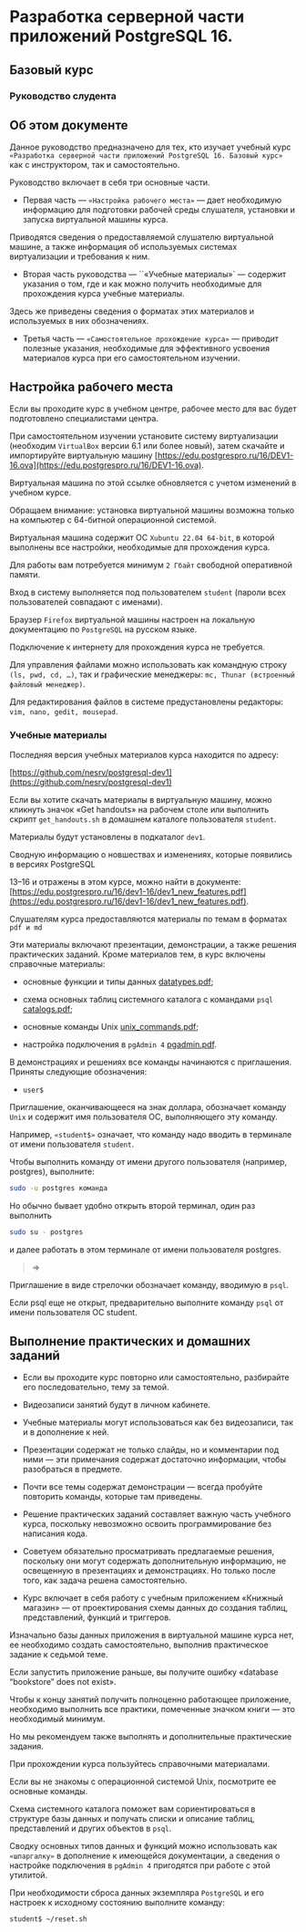 # Разработка серверной части приложений PostgreSQL 16.
## Базовый курс

### Руководство слудента

## Об этом документе

Данное руководство предназначено для тех, кто изучает учебный курс `«Разработка серверной части приложений PostgreSQL 16. Базовый курс»` как с инструктором, так и самостоятельно.

Руководство включает в себя три основные части.

* Первая часть — `«Настройка рабочего места»` — дает необходимую информацию для подготовки рабочей среды слушателя, установки и запуска виртуальной машины курса.

Приводятся сведения о предоставляемой слушателю виртуальной машине, а также информация об используемых системах виртуализации и требования к ним.

* Вторая часть руководства — ``«Учебные материалы»` — содержит указания о том, где и как можно получить необходимые для прохождения курса учебные материалы. 

Здесь же приведены сведения о форматах этих материалов и используемых в них обозначениях.

* Третья часть — `«Самостоятельное прохождение курса»` — приводит полезные указания, необходимые для эффективного усвоения материалов курса при его самостоятельном изучении.


## Настройка рабочего места

Если вы проходите курс в учебном центре, рабочее место для вас будет подготовлено специалистами центра.

При самостоятельном изучении установите систему виртуализации (необходим `VirtualBox` версии 6.1 или более новый), затем скачайте и импортируйте виртуальную машину [https://edu.postgrespro.ru/16/DEV1-16.ova](https://edu.postgrespro.ru/16/DEV1-16.ova). 

Виртуальная машина по этой ссылке обновляется с учетом изменений в учебном курсе.


Обращаем внимание: установка виртуальной машины возможна только на компьютер с 64-битной операционной системой.


Виртуальная машина содержит ОС `Xubuntu 22.04 64-bit`, в которой выполнены все настройки, необходимые для прохождения курса. 

Для работы вам потребуется минимум `2 Гбайт` свободной оперативной памяти.

Вход в систему выполняется под пользователем `student` (пароли всех пользователей совпадают с именами).

Браузер `Firefox` виртуальной машины настроен на локальную документацию по `PostgreSQL` на русском языке. 

Подключение к интернету для прохождения курса не требуется.

Для управления файлами можно использовать как командную строку `(ls, pwd, cd, …)`, так и графические менеджеры: `mc, Thunar (встроенный файловый менеджер)`. 

Для редактирования файлов в системе предустановлены редакторы: `vim, nano, gedit, mousepad`.


### Учебные материалы

Последняя версия учебных материалов курса находится по адресу:

[https://github.com/nesrv/postgresql-dev1](https://github.com/nesrv/postgresql-dev1)

Если вы хотите скачать материалы в виртуальную машину, можно кликнуть значок «Get
handouts» на рабочем столе или выполнить скрипт `get_handouts.sh` в домашнем каталоге
пользователя `student`. 

Материалы будут установлены в подкаталог `dev1`.

Сводную информацию о новшествах и изменениях, которые появились в версиях PostgreSQL

13–16 и отражены в этом курсе, можно найти в документе: 
[https://edu.postgrespro.ru/16/dev1-16/dev1_new_features.pdf](https://edu.postgrespro.ru/16/dev1-16/dev1_new_features.pdf).

Слушателям курса предоставляются материалы по темам в форматах `pdf и md`

Эти материалы включают презентации, демонстрации, а также решения практических заданий.
Кроме материалов тем, в курс включены справочные материалы:

* основные функции и типы данных [datatypes.pdf](materials/datatypes.pdf);

* схема основных таблиц системного каталога с командами `psql` [catalogs.pdf](materials/catalogs.pdf);

* основные команды Unix [unix_commands.pdf](materials/unix_commands.pdf);

* настройка подключения в `pgAdmin 4` [pgadmin.pdf](materials/pgadmin.pdf).

В демонстрациях и решениях все команды начинаются с приглашения. Приняты следующие обозначения:
* `user$`

Приглашение, оканчивающееся на знак доллара, обозначает команду `Unix` и содержит имя пользователя ОС, выполняющего эту команду. 

Например, `«student$»` означает, что команду надо вводить в терминале от имени пользователя `student`.

Чтобы выполнить команду от имени другого пользователя (например, postgres), выполните:
```sh
sudo -u postgres команда
```

Но обычно бывает удобно открыть второй терминал, один раз выполнить
```sh
sudo su - postgres
```
и далее работать в этом терминале от имени пользователя postgres.
> =>

Приглашение в виде стрелочки обозначает команду, вводимую в `psql`. 

Если psql еще не открыт, предварительно выполните команду `psql` от имени пользователя ОС student.


## Выполнение практических и домашних заданий

* Если вы проходите курс повторно или самостоятельно, разбирайте его последовательно, тему за темой.

* Видеозаписи занятий будут в личном кабинете.

* Учебные материалы могут использоваться как без видеозаписи, так и в дополнение к ней.

* Презентации содержат не только слайды, но и комментарии под ними — эти примечания содержат достаточно информации, чтобы разобраться в предмете. 

* Почти все темы содержат демонстрации — всегда пробуйте повторить команды, которые там приведены.

* Решение практических заданий составляет важную часть учебного курса, поскольку невозможно освоить программирование без написания кода. 

* Советуем обязательно просматривать предлагаемые решения, поскольку они могут содержать дополнительную информацию, не освещенную в презентациях и демонстрациях. Но только после того, как задача решена самостоятельно.

* Курс включает в себя работу с учебным приложением «Книжный магазин» — от проектирования схемы данных до создания таблиц, представлений, функций и триггеров.


Изначально базы данных приложения в виртуальной машине курса нет, ее необходимо создать самостоятельно, выполнив практическое задание к седьмой теме. 

Если запустить приложение раньше, вы получите ошибку «database “bookstore” does not exist». 

Чтобы к концу занятий получить полноценно работающее приложение, необходимо выполнить все практики, помеченные значком книги — это необходимый минимум. 

Но мы рекомендуем также выполнять и дополнительные практические задания.

При прохождении курса пользуйтесь справочными материалами. 

Если вы не знакомы с операционной системой Unix, посмотрите ее основные команды. 

Схема системного каталога поможет вам сориентироваться в структуре базы данных и получать списки и описание таблиц, представлений и других объектов в `psql`. 

Сводку основных типов данных и функций можно использовать как `«шпаргалку»` в дополнение к имеющейся документации, а сведения о настройке подключения в `pgAdmin 4` пригодятся при работе с этой утилитой.

При необходимости сброса данных экземпляра `PostgreSQL` и его настроек к исходному состоянию выполните команду:

```sh
student$ ~/reset.sh
```
